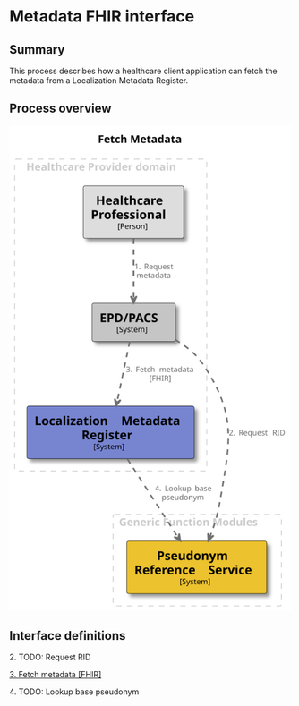 # Metadata FHIR interface

## Summary

This process describes how a healthcare client application can fetch the metadata from a Localization Metadata Register.

## Process overview

![Fetch Metadata](../images/structurizr-FetchMetadata.svg "Fetch Metadata")

## Interface definitions

2\. TODO: Request RID

[3\. Fetch metadata [FHIR]](../interface-definitions/fetch-metadata.md)

4\. TODO: Lookup base pseudonym
